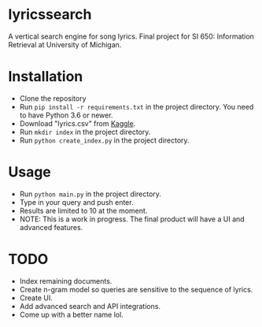 # lyricssearch
A vertical search engine for song lyrics. Final project for SI 650: Information Retrieval at University of Michigan.
# Installation
* Clone the repository 
* Run ``pip install -r requirements.txt`` in the project directory. You need to have Python 3.6 or newer.
* Download "lyrics.csv" from [Kaggle](https://www.kaggle.com/gyani95/380000-lyrics-from-metrolyrics).
* Run ``mkdir index`` in the project directory.
* Run ``python create_index.py`` in the project directory.
# Usage
* Run ``python main.py`` in the project directory.
* Type in your query and push enter.
* Results are limited to 10 at the moment.
* NOTE: This is a work in progress. The final product will have a UI and advanced features.
# TODO
* Index remaining documents.
* Create n-gram model so queries are sensitive to the sequence of lyrics.
* Create UI.
* Add advanced search and API integrations.
* Come up with a better name lol.
